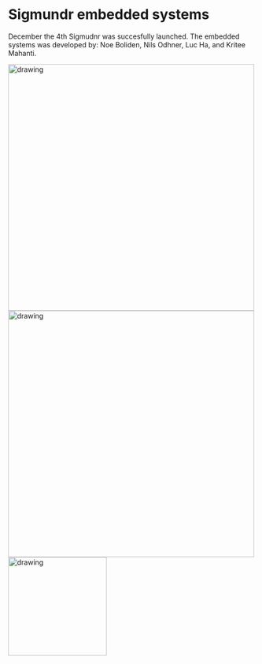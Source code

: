 # Sigmundr embedded systems
December the 4th Sigmudnr was succesfully launched. The embedded systems was developed by: Noe Boliden, Nils Odhner, Luc Ha, and Kritee Mahanti.

<img src="https://user-images.githubusercontent.com/26313427/71299538-11d94000-238e-11ea-926b-e1b0b8caae3b.JPG" alt="drawing" width="500"/>


<img src="https://user-images.githubusercontent.com/26313427/71299794-c4f66900-238f-11ea-8e21-e5a6c1e6f701.jpg" alt="drawing" width="500"/>

<img src="https://user-images.githubusercontent.com/26313427/71299499-d3dc1c00-238d-11ea-9e19-5932561ec2db.png" alt="drawing" width="200"/>
